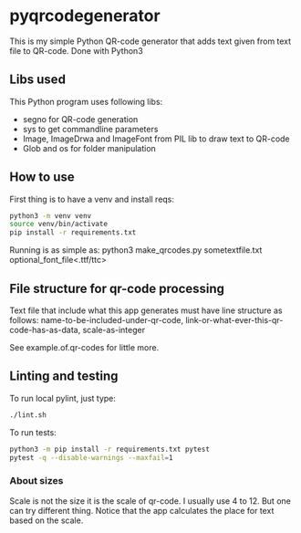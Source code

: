 # pyqrcodegenerator
This is my simple Python QR-code generator that adds text given from text file to QR-code. Done with Python3

## Libs used
This Python program uses following libs:
* segno for QR-code generation
* sys to get commandline parameters
* Image, ImageDrwa and ImageFont from PIL lib to draw text to QR-code
* Glob and os for folder manipulation

## How to use
First thing is to have a venv and install reqs:
```bash
python3 -m venv venv
source venv/bin/activate
pip install -r requirements.txt
```

Running is as simple as: python3 make_qrcodes.py sometextfile.txt optional_font_file<.ttf/ttc>

## File structure for qr-code processing
Text file that include what this app generates must have line structure as follows:
name-to-be-included-under-qr-code, link-or-what-ever-this-qr-code-has-as-data, scale-as-integer

See example.of.qr-codes for little more.

## Linting and testing
To run local pylint, just type:
```bash
./lint.sh
```

To run tests:
```bash
python3 -m pip install -r requirements.txt pytest
pytest -q --disable-warnings --maxfail=1
```

### About sizes
Scale is not the size it is the scale of qr-code. I usually use 4 to 12. But one can try different thing. Notice that the app calculates the place for text based on the scale.
